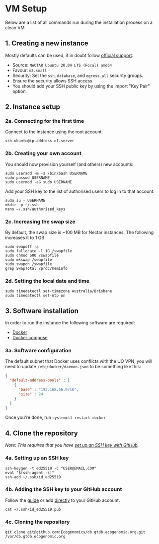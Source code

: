 # VM Setup

Below are a list of all commands run during the installation process on a clean 
VM.

## 1. Creating a new instance

Mostly defaults can be used, if in doubt follow 
[official support](https://support.ehelp.edu.au/support/solutions/articles/6000055446-accessing-instances).

* Source: `NeCTAR Ubuntu 20.04 LTS (Focal) amd64`
* Favour: `m3.small`
* Security: Set the `ssh`, `database`, and `egress_all` security groups.
* Ensure the security allows SSH access
* You should add your SSH public key by using the import "Key Pair" option.

## 2. Instance setup

### 2a. Connecting for the first time
Connect to the instance using the root account:

```shell
ssh ubuntu@ip.address.of.server
```

### 2b. Creating your own account

You should now provision yourself (and others) new accounts:

```shell
sudo useradd -m -s /bin/bash USERNAME 
sudo passwd USERNAME
sudo usermod -aG sudo USERNAME
```

Add your SSH key to the list of authorised users to log in to that account:

```shell
sudo su - USERNAME
mkdir -p ~/.ssh
nano ~/.ssh/authorized_keys
```

### 2c. Increasing the swap size

By default, the swap size is ~100 MB for Nectar instances. The following increases it to 1 GB.

```shell
sudo swapoff -a
sudo fallocate -l 1G /swapfile
sudo chmod 600 /swapfile
sudo mkswap /swapfile
sudo swapon /swapfile
grep SwapTotal /proc/meminfo
```

### 2d. Setting the local date and time

```shell
sudo timedatectl set-timezone Australia/Brisbane
sudo timedatectl set-ntp on
```

## 3. Software installation

In order to run the instance the following software are required:

* [Docker](https://docs.docker.com/engine/install/ubuntu/#installation-methods)
* [Docker compose](https://docs.docker.com/compose/install/)

### 3a. Software configuration

The default subnet that Docker uses conflicts with the UQ VPN, you will need 
to update `/etc/docker/daemon.json` to be something like this:

```json
{
  "default-address-pools" : [
    {
      "base" : "192.168.56.0/16",
      "size" : 24
    }
  ]
}
```

Once you're done, run `systemctl restart docker`

## 4. Clone the repository

_Note: This requires that you have [set up an SSH key with GitHub](https://docs.github.com/en/free-pro-team@latest/github/authenticating-to-github/adding-a-new-ssh-key-to-your-github-account)._

### 4a. Setting up an SSH key

```shell
ssh-keygen -t ed25519 -C "USER@EMAIL.COM"
eval "$(ssh-agent -s)"
ssh-add ~/.ssh/id_ed25519
```

### 4b. Adding the SSH key to your GitHub account

Follow the [guide](https://docs.github.com/en/free-pro-team@latest/github/authenticating-to-github/adding-a-new-ssh-key-to-your-github-account) 
or add [directly](https://github.com/settings/keys) to your GitHub account.

```shell
cat ~/.ssh/id_ed25519.pub
```

### 4c. Cloning the repository

```shell
git clone git@github.com:Ecogenomics/db.gtdb.ecogenomic.org.git /var/db.gtdb.ecogenomic.org
```
